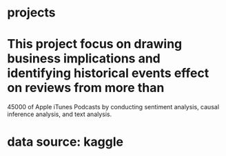 # projects

# This project focus on drawing business implications and identifying historical events effect on reviews from more than 
45000 of Apple iTunes Podcasts by conducting sentiment analysis, causal inference analysis, and text analysis. 

# data source: kaggle 

